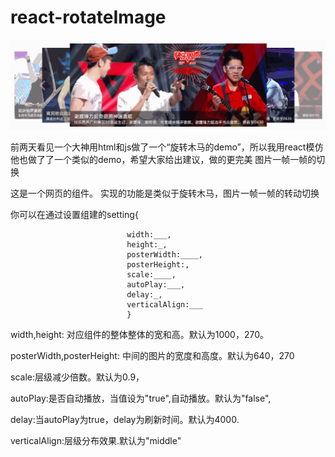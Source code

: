 # react-rotateImage


![Aaron Swartz](https://github.com/Luciahelloworld/react-rotateImage/raw/master/interface/public/sources/demo.gif)





前两天看见一个大神用html和js做了一个“旋转木马的demo”，所以我用react模仿他也做了了一个类似的demo，希望大家给出建议，做的更完美
图片一帧一帧的切换

这是一个网页的组件。 实现的功能是类似于旋转木马，图片一帧一帧的转动切换

你可以在通过设置组建的setting{

                              width:___, 
                              height:_, 
                              posterWidth:____, 
                              posterHeight:, 
                              scale:____, 
                              autoPlay:___, 
                              delay:_, 
                              verticalAlign:___  
                              }


width,height: 对应组件的整体整体的宽和高。默认为1000，270。

posterWidth,posterHeight: 中间的图片的宽度和高度。默认为640，270

scale:层级减少倍数。默认为0.9，

autoPlay:是否自动播放，当值设为"true",自动播放。默认为"false",

delay:当autoPlay为true，delay为刷新时间。默认为4000.

verticalAlign:层级分布效果.默认为"middle"



